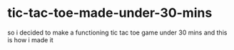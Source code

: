 # tic-tac-toe-made-under-30-mins
so i decided to make a functioning tic tac toe game under 30 mins and this is how i made it 
